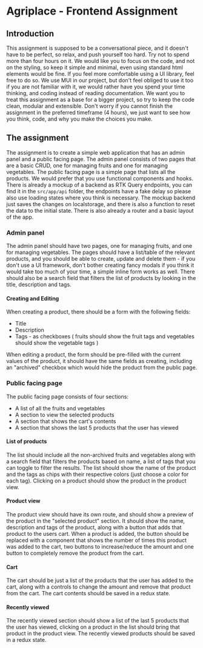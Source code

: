 # Agriplace - Frontend Assignment

## Introduction

This assignment is supposed to be a conversational piece, and it doesn't have to be perfect, so relax, and push yourself too hard.
Try not to spend more than four hours on it. We would like you to focus on the code, and not on the styling, so keep it simple
and minimal, even using standard html elements would be fine. If you feel more comfortable using a UI library, feel free
to do so. We use MUI in our project, but don't feel obliged to use it too if you are not familiar with it, we would rather have you
spend your time thinking, and coding instead of reading documentation. 
We want you to treat this assignment as a base for a bigger project, so try to keep the code clean, modular and extensible.
Don't worry if you cannot finish the assignment in the preferred timeframe (4 hours), we just want to see how you think, code, and why
you make the choices you make.

## The assignment

The assignment is to create a simple web application that has an admin panel and a public facing page. The admin panel
consists of two pages that are a basic CRUD, one for managing fruits and one for managing vegetables. The public facing
page is a simple page that lists all the products.
We would prefer that you use functional components and hooks. There is already a mockup of a backend as RTK Query 
endpoints, you can find it in the `src/app/api` folder, the endpoints have a fake delay so please also use loading 
states where you think is necessary. The mockup backend just saves the changes on localstorage, and there is also a 
function to reset the data to the initial state. There is also already a router and a basic layout of the app. 

### Admin panel

The admin panel should have two pages, one for managing fruits, and one for managing vegetables. The pages should have a
list/table of the relevant products, and you should be able to create, update and delete them - if you don't use a
UI framework, don't bother creating fancy modals if you think it would take too much of your time, a simple inline form
works as well. There should also be a search field that filters the list of products by looking in the title,
description and tags.

#### Creating and Editing

When creating a product, there should be a form with the following fields:

- Title
- Description
- Tags - as checkboxes ( fruits should show the fruit tags and vegetables should show the vegetable tags )

When editing a product, the form should be pre-filled with the current values of the product, it should have the same
fields as creating, including an "archived" checkbox which would hide the product from the public page.

### Public facing page

The public facing page consists of four sections:

- A list of all the fruits and vegetables
- A section to view the selected products
- A section that shows the cart's contents
- A section that shows the last 5 products that the user has viewed

#### List of products

The list should include all the non-archived fruits and vegetables along with a search field that filters the
products based on name, a list of tags that you can toggle to filter the results. The list should show the
name of the product and the tags as chips with their respective colors (just choose a color for each tag).
Clicking on a product should show the product in the product view.

#### Product view

The product view should have its own route, and should show a preview of the product in the "selected product" section.
It should show the name, description and tags of the product, along with a button that adds that product to the users
cart. When a product is added, the button should be replaced with a component that shows the number of times this
product was added to the cart, two buttons to increase/reduce the amount and one button to completely remove the product
from the cart.

#### Cart

The cart should be just a list of the products that the user has added to the cart, along with a controls to change the
amount and remove that product from the cart. The cart contents should be saved in a redux state.

#### Recently viewed

The recently viewed section should show a list of the last 5 products that the user has viewed, clicking on a product in
the list should bring that product in the product view. The recently viewed products should be saved in a redux state.


